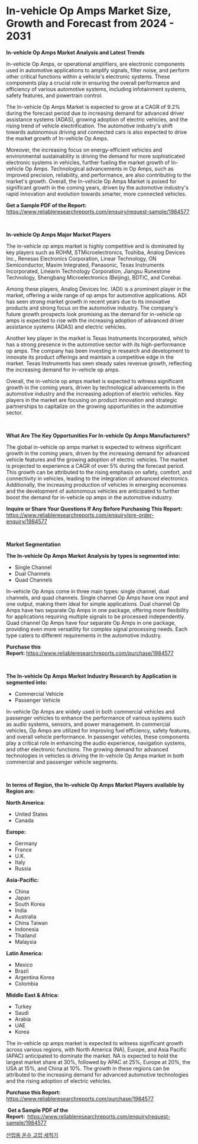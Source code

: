 <p><h1>In-vehicle Op Amps Market Size, Growth and Forecast from 2024 - 2031</h1></p><p><strong>In-vehicle Op Amps Market Analysis and Latest Trends</strong></p>
<p><p>In-vehicle Op Amps, or operational amplifiers, are electronic components used in automotive applications to amplify signals, filter noise, and perform other critical functions within a vehicle's electronic systems. These components play a crucial role in ensuring the overall performance and efficiency of various automotive systems, including infotainment systems, safety features, and powertrain control.</p><p>The In-vehicle Op Amps Market is expected to grow at a CAGR of 9.2% during the forecast period due to increasing demand for advanced driver assistance systems (ADAS), growing adoption of electric vehicles, and the rising trend of vehicle electrification. The automotive industry's shift towards autonomous driving and connected cars is also expected to drive the market growth of In-vehicle Op Amps.</p><p>Moreover, the increasing focus on energy-efficient vehicles and environmental sustainability is driving the demand for more sophisticated electronic systems in vehicles, further fueling the market growth of In-vehicle Op Amps. Technological advancements in Op Amps, such as improved precision, reliability, and performance, are also contributing to the market's growth. Overall, the In-vehicle Op Amps Market is poised for significant growth in the coming years, driven by the automotive industry's rapid innovation and evolution towards smarter, more connected vehicles.</p></p>
<p><strong>Get a Sample PDF of the Report:&nbsp;</strong> <a href="https://www.reliableresearchreports.com/enquiry/request-sample/1984577">https://www.reliableresearchreports.com/enquiry/request-sample/1984577</a></p>
<p>&nbsp;</p>
<p><strong>In-vehicle Op Amps Major Market Players</strong></p>
<p><p>The in-vehicle op amps market is highly competitive and is dominated by key players such as ROHM, STMicroelectronics, Toshiba, Analog Devices Inc., Renesas Electronics Corporation, Linear Technology, ON Semiconductor, Maxim Integrated, Panasonic, Texas Instruments Incorporated, Linearin Technology Corporation, Jiangsu Runestone Technology, Shengbang Microelectronics (Beijing), BDTIC, and Corebai.</p><p>Among these players, Analog Devices Inc. (ADI) is a prominent player in the market, offering a wide range of op amps for automotive applications. ADI has seen strong market growth in recent years due to its innovative products and strong focus on the automotive industry. The company's future growth prospects look promising as the demand for in-vehicle op amps is expected to rise with the increasing adoption of advanced driver assistance systems (ADAS) and electric vehicles.</p><p>Another key player in the market is Texas Instruments Incorporated, which has a strong presence in the automotive sector with its high-performance op amps. The company has been investing in research and development to innovate its product offerings and maintain a competitive edge in the market. Texas Instruments has seen steady sales revenue growth, reflecting the increasing demand for in-vehicle op amps.</p><p>Overall, the in-vehicle op amps market is expected to witness significant growth in the coming years, driven by technological advancements in the automotive industry and the increasing adoption of electric vehicles. Key players in the market are focusing on product innovation and strategic partnerships to capitalize on the growing opportunities in the automotive sector.</p></p>
<p>&nbsp;</p>
<p><strong>What Are The Key Opportunities For In-vehicle Op Amps Manufacturers?</strong></p>
<p><p>The global in-vehicle op amps market is expected to witness significant growth in the coming years, driven by the increasing demand for advanced vehicle features and the growing adoption of electric vehicles. The market is projected to experience a CAGR of over 5% during the forecast period. This growth can be attributed to the rising emphasis on safety, comfort, and connectivity in vehicles, leading to the integration of advanced electronics. Additionally, the increasing production of vehicles in emerging economies and the development of autonomous vehicles are anticipated to further boost the demand for in-vehicle op amps in the automotive industry.</p></p>
<p><strong>Inquire or Share Your Questions If Any Before Purchasing This Report:</strong> <a href="https://www.reliableresearchreports.com/enquiry/pre-order-enquiry/1984577">https://www.reliableresearchreports.com/enquiry/pre-order-enquiry/1984577</a></p>
<p>&nbsp;</p>
<p><strong>Market Segmentation</strong></p>
<p><strong>The In-vehicle Op Amps Market Analysis by types is segmented into:</strong></p>
<p><ul><li>Single Channel</li><li>Dual Channels</li><li>Quad Channels</li></ul></p>
<p><p>In-vehicle Op Amps come in three main types: single channel, dual channels, and quad channels. Single channel Op Amps have one input and one output, making them ideal for simple applications. Dual channel Op Amps have two separate Op Amps in one package, offering more flexibility for applications requiring multiple signals to be processed independently. Quad channel Op Amps have four separate Op Amps in one package, providing even more versatility for complex signal processing needs. Each type caters to different requirements in the automotive industry.</p></p>
<p><strong>Purchase this Report:&nbsp;</strong><a href="https://www.reliableresearchreports.com/purchase/1984577">https://www.reliableresearchreports.com/purchase/1984577</a></p>
<p>&nbsp;</p>
<p><strong>The In-vehicle Op Amps Market Industry Research by Application is segmented into:</strong></p>
<p><ul><li>Commercial Vehicle</li><li>Passenger Vehicle</li></ul></p>
<p><p>In-vehicle Op Amps are widely used in both commercial vehicles and passenger vehicles to enhance the performance of various systems such as audio systems, sensors, and power management. In commercial vehicles, Op Amps are utilized for improving fuel efficiency, safety features, and overall vehicle performance. In passenger vehicles, these components play a critical role in enhancing the audio experience, navigation systems, and other electronic functions. The growing demand for advanced technologies in vehicles is driving the In-vehicle Op Amps market in both commercial and passenger vehicle segments.</p></p>
<p>&nbsp;</p>
<p><strong>In terms of Region, the In-vehicle Op Amps Market Players available by Region are:</strong></p>
<p>
    <p> <strong> North America: </strong>
        <ul>
            <li>United States</li>
            <li>Canada</li>
        </ul>
        </p> 
    <p> <strong> Europe: </strong>
        <ul>
            <li>Germany</li>
            <li>France</li>
            <li>U.K.</li>
            <li>Italy</li>
            <li>Russia</li>
        </ul>
        </p> 
    <p> <strong> Asia-Pacific: </strong>
        <ul>
            <li>China</li>
            <li>Japan</li>
            <li>South Korea</li>
            <li>India</li>
            <li>Australia</li>
            <li>China Taiwan</li>
            <li>Indonesia</li>
            <li>Thailand</li>
            <li>Malaysia</li>
        </ul>
        </p> 
    <p> <strong> Latin America: </strong>
        <ul>
            <li>Mexico</li>
            <li>Brazil</li>
            <li>Argentina Korea</li>
            <li>Colombia</li>
        </ul>
        </p> 
    <p> <strong> Middle East & Africa: </strong>
        <ul>
            <li>Turkey</li>
            <li>Saudi</li>
            <li>Arabia</li>
            <li>UAE</li>
            <li>Korea</li>
        </ul>
    </p>
    </p>
<p><p>The in-vehicle op amps market is expected to witness significant growth across various regions, with North America (NA), Europe, and Asia Pacific (APAC) anticipated to dominate the market. NA is expected to hold the largest market share at 30%, followed by APAC at 25%, Europe at 20%, the USA at 15%, and China at 10%. The growth in these regions can be attributed to the increasing demand for advanced automotive technologies and the rising adoption of electric vehicles.</p></p>
<p><strong>Purchase this Report: </strong><a href="https://www.reliableresearchreports.com/purchase/1984577">https://www.reliableresearchreports.com/purchase/1984577</a></p>
<p>&nbsp;<strong>Get a Sample PDF of the Report:&nbsp;&nbsp;</strong><a href="https://www.reliableresearchreports.com/enquiry/request-sample/1984577">https://www.reliableresearchreports.com/enquiry/request-sample/1984577</a></p>
<p><strong></strong></p>
<p><p><a href="https://github.com/xvz497517413/Market-Research-Report-List-1/blob/main/529536913283.md">산업용 온수 고압 세척기</a></p></p>